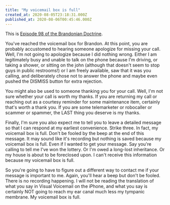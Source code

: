 ```yaml
---
title: "My voicemail box is full"
created_at: 2020-08-05T23:18:31.000Z
published_at: 2020-08-06T00:45:46.000Z
---
```

This is [Episode 98 of the Brandonian Doctrine](https://anchor.fm/brandon-wilson99/episodes/98-My-voicemail-box-is-full-ehndrc).

You've reached the voicemail box for Brandon. At this point, you are probably accustomed to hearing someone apologize for missing your call. Well, I'm not going to apologize because I did nothing wrong. Either I am legitimately busy and unable to talk on the phone because I'm driving, or taking a shower, or sitting on the john (although that doesn't seem to stop guys in public restrooms!) or I am freely available, saw that it was you calling, and deliberately chose not to answer the phone and maybe even pushed the DISMISS button for extra rejection.

You might also be used to someone thanking you for your call. Well, I'm not sure whether your call is worth my thanks. If you are returning my call or reaching out as a courtesy reminder for some maintenance item, certainly that's worth a thank you. If you are some telemarketer or robocaller or scammer or spammer, the LAST thing you deserve is my thanks.

Finally, I'm sure you also expect me to tell you to leave a detailed message so that I can respond at my earliest convenience. Strike three. In fact, my voicemail box is full. Don't be fooled by the beep at the end of this message. It may sound like it's recording but nothing is saved because my voicemail box is full. Even if I wanted to get your message. Say you're calling to tell me I've won the lottery. Or I'm owed a long-lost inheritance. Or my house is about to be foreclosed upon. I can't receive this information because my voicemail box is full. 

So you're going to have to figure out a different way to contact me if your message is important to me. Again, you'll hear a beep but don't be fooled. There is no recording happening. I will not be reading the translation of what you say in Visual Voicemail on the iPhone, and what you say is certainly NOT going to reach my ear canal much less my tympanic membrane. My voicemail box is full.
